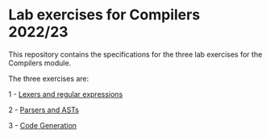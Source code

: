 Lab exercises for Compilers 2022/23
===============================================

This repository contains the specifications for the three lab exercises for the Compilers module.

The three exercises are:

1 - [Lexers and regular expressions](1-regexes)

2 - [Parsers and ASTs](2-parsers)

3 - [Code Generation](3-codegen)
